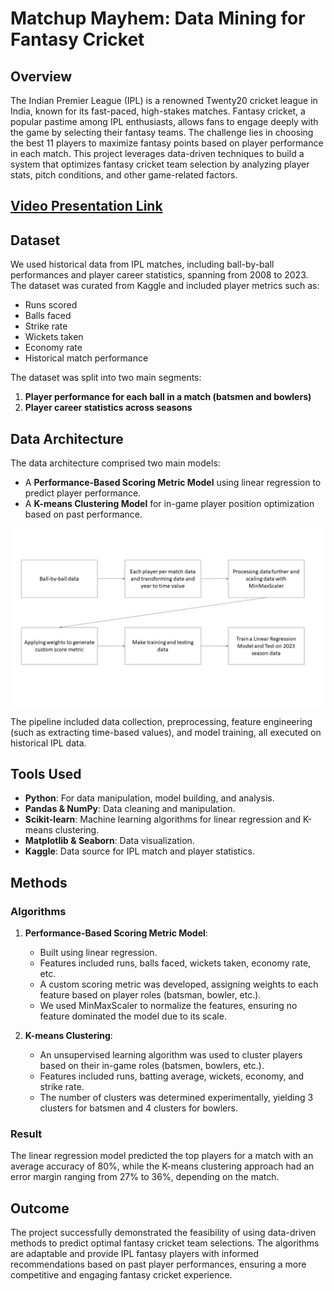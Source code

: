 # Matchup Mayhem: Data Mining for Fantasy Cricket

## Overview
The Indian Premier League (IPL) is a renowned Twenty20 cricket league in India, known for its fast-paced, high-stakes matches. Fantasy cricket, a popular pastime among IPL enthusiasts, allows fans to engage deeply with the game by selecting their fantasy teams. The challenge lies in choosing the best 11 players to maximize fantasy points based on player performance in each match. This project leverages data-driven techniques to build a system that optimizes fantasy cricket team selection by analyzing player stats, pitch conditions, and other game-related factors.

<h2><a href="https://youtu.be/1J1K0DyX1gI?si=E4q7pmGNNoxuihkx" target="_blank">Video Presentation Link</a></h2>

## Dataset
We used historical data from IPL matches, including ball-by-ball performances and player career statistics, spanning from 2008 to 2023. The dataset was curated from Kaggle and included player metrics such as:
- Runs scored
- Balls faced
- Strike rate
- Wickets taken
- Economy rate
- Historical match performance

The dataset was split into two main segments:
1. **Player performance for each ball in a match (batsmen and bowlers)**
2. **Player career statistics across seasons**

## Data Architecture
The data architecture comprised two main models:
- A **Performance-Based Scoring Metric Model** using linear regression to predict player performance.
- A **K-means Clustering Model** for in-game player position optimization based on past performance.

![Model Architecture](https://github.com/LaxmikantKabra/cricket-dream-team-prediction/blob/dea16f4a5c37e95d76121458313d594e13ee4f46/img1.jpg)

The pipeline included data collection, preprocessing, feature engineering (such as extracting time-based values), and model training, all executed on historical IPL data.

## Tools Used
- **Python**: For data manipulation, model building, and analysis.
- **Pandas & NumPy**: Data cleaning and manipulation.
- **Scikit-learn**: Machine learning algorithms for linear regression and K-means clustering.
- **Matplotlib & Seaborn**: Data visualization.
- **Kaggle**: Data source for IPL match and player statistics.

## Methods

### Algorithms
1. **Performance-Based Scoring Metric Model**:
   - Built using linear regression.
   - Features included runs, balls faced, wickets taken, economy rate, etc.
   - A custom scoring metric was developed, assigning weights to each feature based on player roles (batsman, bowler, etc.).
   - We used MinMaxScaler to normalize the features, ensuring no feature dominated the model due to its scale.

2. **K-means Clustering**:
   - An unsupervised learning algorithm was used to cluster players based on their in-game roles (batsmen, bowlers, etc.).
   - Features included runs, batting average, wickets, economy, and strike rate.
   - The number of clusters was determined experimentally, yielding 3 clusters for batsmen and 4 clusters for bowlers.

### Result
The linear regression model predicted the top players for a match with an average accuracy of 80%, while the K-means clustering approach had an error margin ranging from 27% to 36%, depending on the match.

## Outcome
The project successfully demonstrated the feasibility of using data-driven methods to predict optimal fantasy cricket team selections. The algorithms are adaptable and provide IPL fantasy players with informed recommendations based on past player performances, ensuring a more competitive and engaging fantasy cricket experience.
